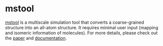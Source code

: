 # mstool

[mstool](https://mstool.readthedocs.io/en/latest/#) is a multiscale simulation tool that converts a coarse-grained structure into an all-atom structure. It requires minimal user input (mapping and isomeric information of molecules). For more details, please check out the [paper](https://pubs.acs.org/doi/10.1021/acs.jpcb.3c05593) and [documentation](https://mstool.readthedocs.io/en/latest/#).
